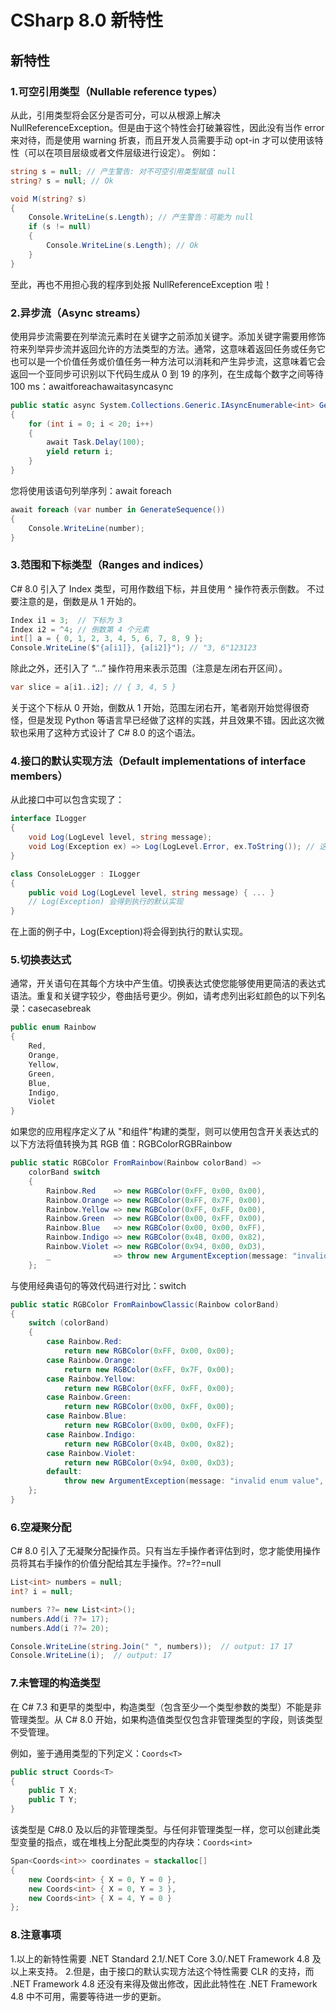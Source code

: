 # CSharp 8.0 新特性

## 新特性

### 1.可空引用类型（Nullable reference types）

从此，引用类型将会区分是否可分，可以从根源上解决 NullReferenceException。但是由于这个特性会打破兼容性，因此没有当作 error 来对待，而是使用 warning 折衷，而且开发人员需要手动 opt-in 才可以使用该特性（可以在项目层级或者文件层级进行设定）。
例如：

```csharp
string s = null; // 产生警告: 对不可空引用类型赋值 null
string? s = null; // Ok

void M(string? s)
{
    Console.WriteLine(s.Length); // 产生警告：可能为 null
    if (s != null)
    {
        Console.WriteLine(s.Length); // Ok
    }
}
```

至此，再也不用担心我的程序到处报 NullReferenceException 啦！

### 2.异步流（Async streams）

使用异步流需要在列举流元素时在关键字之前添加关键字。添加关键字需要用修饰符来列举异步流并返回允许的方法类型的方法。通常，这意味着返回任务或任务它也可以是一个价值任务或价值任务一种方法可以消耗和产生异步流，这意味着它会返回一个亚同步可识别以下代码生成从 0 到 19 的序列，在生成每个数字之间等待 100 ms：awaitforeachawaitasyncasync

```csharp
public static async System.Collections.Generic.IAsyncEnumerable<int> GenerateSequence()
{
    for (int i = 0; i < 20; i++)
    {
        await Task.Delay(100);
        yield return i;
    }
}
```

您将使用该语句列举序列：await foreach

```csharp
await foreach (var number in GenerateSequence())
{
    Console.WriteLine(number);
}
```

### 3.范围和下标类型（Ranges and indices）

C# 8.0 引入了 Index 类型，可用作数组下标，并且使用 ^ 操作符表示倒数。
不过要注意的是，倒数是从 1 开始的。

```csharp
Index i1 = 3;  // 下标为 3
Index i2 = ^4; // 倒数第 4 个元素
int[] a = { 0, 1, 2, 3, 4, 5, 6, 7, 8, 9 };
Console.WriteLine($"{a[i1]}, {a[i2]}"); // "3, 6"123123
```

除此之外，还引入了 “…” 操作符用来表示范围（注意是左闭右开区间）。

```csharp
var slice = a[i1..i2]; // { 3, 4, 5 }
```

关于这个下标从 0 开始，倒数从 1 开始，范围左闭右开，笔者刚开始觉得很奇怪，但是发现 Python 等语言早已经做了这样的实践，并且效果不错。因此这次微软也采用了这种方式设计了 C# 8.0 的这个语法。

### 4.接口的默认实现方法（Default implementations of interface members）

从此接口中可以包含实现了：

```csharp
interface ILogger
{
    void Log(LogLevel level, string message);
    void Log(Exception ex) => Log(LogLevel.Error, ex.ToString()); // 这是一个默认实现重载
}

class ConsoleLogger : ILogger
{
    public void Log(LogLevel level, string message) { ... }
    // Log(Exception) 会得到执行的默认实现
}
```

在上面的例子中，Log(Exception)将会得到执行的默认实现。

### 5.切换表达式

通常，开关语句在其每个方块中产生值。切换表达式使您能够使用更简洁的表达式语法。重复和关键字较少，卷曲括号更少。例如，请考虑列出彩虹颜色的以下列名录：casecasebreak

```csharp
public enum Rainbow
{
    Red,
    Orange,
    Yellow,
    Green,
    Blue,
    Indigo,
    Violet
}
```

如果您的应用程序定义了从 "和组件"构建的类型，则可以使用包含开关表达式的以下方法将值转换为其 RGB 值：RGBColorRGBRainbow

```csharp
public static RGBColor FromRainbow(Rainbow colorBand) =>
    colorBand switch
    {
        Rainbow.Red    => new RGBColor(0xFF, 0x00, 0x00),
        Rainbow.Orange => new RGBColor(0xFF, 0x7F, 0x00),
        Rainbow.Yellow => new RGBColor(0xFF, 0xFF, 0x00),
        Rainbow.Green  => new RGBColor(0x00, 0xFF, 0x00),
        Rainbow.Blue   => new RGBColor(0x00, 0x00, 0xFF),
        Rainbow.Indigo => new RGBColor(0x4B, 0x00, 0x82),
        Rainbow.Violet => new RGBColor(0x94, 0x00, 0xD3),
        _              => throw new ArgumentException(message: "invalid enum value", paramName: nameof(colorBand)),
    };
```

与使用经典语句的等效代码进行对比：switch

```csharp
public static RGBColor FromRainbowClassic(Rainbow colorBand)
{
    switch (colorBand)
    {
        case Rainbow.Red:
            return new RGBColor(0xFF, 0x00, 0x00);
        case Rainbow.Orange:
            return new RGBColor(0xFF, 0x7F, 0x00);
        case Rainbow.Yellow:
            return new RGBColor(0xFF, 0xFF, 0x00);
        case Rainbow.Green:
            return new RGBColor(0x00, 0xFF, 0x00);
        case Rainbow.Blue:
            return new RGBColor(0x00, 0x00, 0xFF);
        case Rainbow.Indigo:
            return new RGBColor(0x4B, 0x00, 0x82);
        case Rainbow.Violet:
            return new RGBColor(0x94, 0x00, 0xD3);
        default:
            throw new ArgumentException(message: "invalid enum value", paramName: nameof(colorBand));
    };
}
```

### 6.空凝聚分配

C# 8.0 引入了无凝聚分配操作员。只有当左手操作者评估到时，您才能使用操作员将其右手操作的价值分配给其左手操作。??=??=null

```csharp
List<int> numbers = null;
int? i = null;

numbers ??= new List<int>();
numbers.Add(i ??= 17);
numbers.Add(i ??= 20);

Console.WriteLine(string.Join(" ", numbers));  // output: 17 17
Console.WriteLine(i);  // output: 17
```

### 7.未管理的构造类型

在 C# 7.3 和更早的类型中，构造类型（包含至少一个类型参数的类型）不能是非管理类型。从 C# 8.0 开始，如果构造值类型仅包含非管理类型的字段，则该类型不受管理。

例如，鉴于通用类型的下列定义：```Coords<T>```

```csharp
public struct Coords<T>
{
    public T X;
    public T Y;
}
```

该类型是 C#8.0 及以后的非管理类型。与任何非管理类型一样，您可以创建此类型变量的指点，或在堆栈上分配此类型的内存块：```Coords<int>```

```csharp
Span<Coords<int>> coordinates = stackalloc[]
{
    new Coords<int> { X = 0, Y = 0 },
    new Coords<int> { X = 0, Y = 3 },
    new Coords<int> { X = 4, Y = 0 }
};
```

### 8.注意事项

1.以上的新特性需要 .NET Standard 2.1/.NET Core 3.0/.NET Framework 4.8 及以上来支持。 2.但是，由于接口的默认实现方法这个特性需要 CLR 的支持，而 .NET Framework 4.8 还没有来得及做出修改，因此此特性在 .NET Framework 4.8 中不可用，需要等待进一步的更新。
